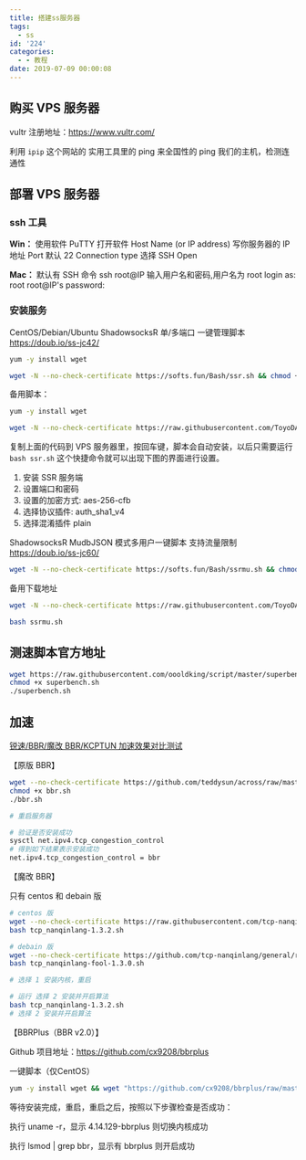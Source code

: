 ```yaml
---
title: 搭建ss服务器
tags:
  - ss
id: '224'
categories:
  - - 教程
date: 2019-07-09 00:00:08
---
```


## 购买 VPS 服务器

vultr 注册地址：https://www.vultr.com/

利用 `ipip` 这个网站的 实用工具里的 ping 来全国性的 ping 我们的主机，检测连通性

## 部署 VPS 服务器

### ssh 工具

**Win：**
使用软件 PuTTY
打开软件
Host Name (or IP address) 写你服务器的 IP 地址
Port 默认 22
Connection type 选择 SSH
Open

**Mac：**
默认有 SSH 命令
ssh root@IP
输入用户名和密码,用户名为 root
login as: root
root@IP's password:

### 安装服务

CentOS/Debian/Ubuntu ShadowsocksR 单/多端口 一键管理脚本
https://doub.io/ss-jc42/

```bash
yum -y install wget

wget -N --no-check-certificate https://softs.fun/Bash/ssr.sh && chmod +x ssr.sh && bash ssr.sh
```

备用脚本：

```bash
yum -y install wget

wget -N --no-check-certificate https://raw.githubusercontent.com/ToyoDAdoubi/doubi/master/ssr.sh && chmod +x ssr.sh && bash ssr.sh
```

复制上面的代码到 VPS 服务器里，按回车键，脚本会自动安装，以后只需要运行 `bash ssr.sh` 这个快捷命令就可以出现下图的界面进行设置。

1. 安装 SSR 服务端
2. 设置端口和密码
3. 设置的加密方式: aes-256-cfb
4. 选择协议插件: auth_sha1_v4
5. 选择混淆插件 plain

ShadowsocksR MudbJSON 模式多用户一键脚本 支持流量限制
https://doub.io/ss-jc60/

```bash
wget -N --no-check-certificate https://softs.fun/Bash/ssrmu.sh && chmod +x ssrmu.sh && bash ssrmu.sh
```

备用下载地址

```bash
wget -N --no-check-certificate https://raw.githubusercontent.com/ToyoDAdoubi/doubi/master/ssrmu.sh && chmod +x ssrmu.sh && bash ssrmu.sh
```

```bash
bash ssrmu.sh
```

## 测速脚本官方地址

```bash
wget https://raw.githubusercontent.com/oooldking/script/master/superbench.sh
chmod +x superbench.sh
./superbench.sh
```

## 加速

[锐速/BBR/魔改 BBR/KCPTUN 加速效果对比测试](https://ssr.tools/674)

【原版 BBR】

```bash
wget --no-check-certificate https://github.com/teddysun/across/raw/master/bbr.sh
chmod +x bbr.sh
./bbr.sh

# 重启服务器

# 验证是否安装成功
sysctl net.ipv4.tcp_congestion_control
# 得到如下结果表示安装成功
net.ipv4.tcp_congestion_control = bbr
```

【魔改 BBR】

只有 centos 和 debain 版

```bash
# centos 版
wget --no-check-certificate https://raw.githubusercontent.com/tcp-nanqinlang/general/master/General/CentOS/bash/tcp_nanqinlang-1.3.2.sh
bash tcp_nanqinlang-1.3.2.sh

# debain 版
wget --no-check-certificate https://github.com/tcp-nanqinlang/general/releases/download/3.4.2.1/tcp_nanqinlang-fool-1.3.0.sh
bash tcp_nanqinlang-fool-1.3.0.sh

# 选择 1 安装内核，重启

# 运行 选择 2 安装并开启算法
bash tcp_nanqinlang-1.3.2.sh
# 选择 2 安装并开启算法
```

【BBRPlus（BBR v2.0）】

Github 项目地址：https://github.com/cx9208/bbrplus

一键脚本（仅CentOS）

```bash
yum -y install wget && wget "https://github.com/cx9208/bbrplus/raw/master/ok_bbrplus_centos.sh" && chmod +x ok_bbrplus_centos.sh && ./ok_bbrplus_centos.sh
```

等待安装完成，重启，重启之后，按照以下步骤检查是否成功：

执行 uname -r，显示 4.14.129-bbrplus 则切换内核成功

执行 lsmod | grep bbr，显示有 bbrplus 则开启成功
